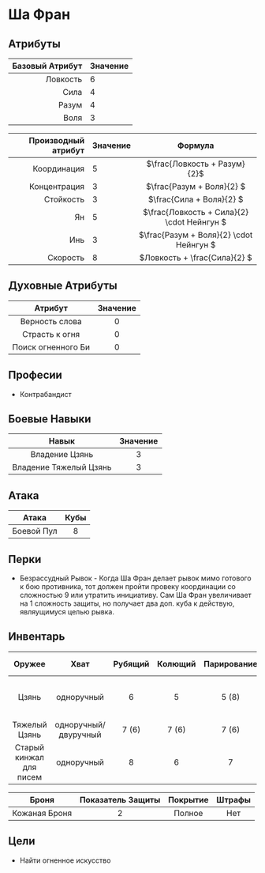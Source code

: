 # Ша Фран

## Атрибуты

| Базовый Атрибут  | Значение |
|-----------------:|:---------|
| Ловкость         |    6     |
| Сила             |    4     |
| Разум            |    4     |
| Воля             |    3     |

| Производный атрибут | Значение | Формула                                     |
|--------------------:|:---------|:-------------------------------------------:|
| Координация         | 5        | $\frac{Ловкость + Разум}{2}$ |
| Концентрация        | 3        | $\frac{Разум + Воля}{2}                  $ |
| Стойкость           | 3        | $\frac{Сила + Воля}{2}                   $ |
| Ян                  | 5        | $\frac{Ловкость + Сила}{2} \cdot Нейнгун $ |
| Инь                 | 3        | $\frac{Разум + Воля}{2} \cdot Нейнгун    $ |
| Скорость            | 8        | $Ловкость + \frac{Сила}{2}               $ |

## Духовные Атрибуты

| Атрибут            | Значение |
|:------------------:|:--------:|
| Верность слова     |   0      |
| Страсть к огня     |   0      |
| Поиск огненного Би |   0      |

## Професии

+ Контрабандист

## Боевые Навыки

| Навык                  | Значение |
|:----------------------:|:--------:|
| Владение         Цзянь | 3        |
| Владение Тяжелый Цзянь | 3        |

## Атака

| Атака      | Кубы |
|:----------:|:----:|
| Боевой Пул | 8    |

## Перки

+ Безрассудный Рывок - Когда Ша Фран делает рывок мимо готового к бою противника, тот должен пройти провеку координации со сложностью 9 или утратить инициативу. Сам Ша Фран увеличивает на 1 сложность защиты, но получает два доп. куба к действую, являущимуся целью рывка.

## Инвентарь

| Оружее                  | Хват                 | Рубящий | Колющий | Парирование | Урон  | Особые Свойства              |
|:-----------------------:|:--------------------:|:-------:|:-------:|:-----------:|:-----:|:----------------------------:|
|         Цзянь           | одноручный           | 6       | 5       | 5 (8)       | 0     | Не уменьшется урон при уколе |
| Тяжелый Цзянь           | одноручный/двуручный | 7 (6)   | 7 (6)   | 7 (6)       | 1 (2) |                              |
| Старый кинжал для писем | одноручный           | 8       | 6       | 7           | -2    |                              |

| Броня         | Показатель Защиты | Покрытие | Штрафы |
|:-------------:|:-----------------:|:--------:|:------:|
| Кожаная Броня | 2                 | Полное   | Нет    |

## Цели

+ Найти огненное искусство
